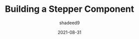 ---
author: shadeed9
date: 2021-08-31
permalink: false
tags:
  - components
  - html
  - css
target_url: https://ishadeed.com/article/stepper-component-html-css/
title: Building a Stepper Component
---
